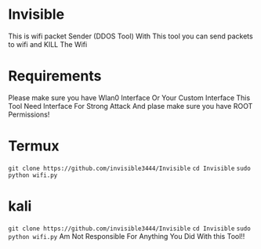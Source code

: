 # Invisible
This is wifi packet Sender (DDOS Tool)
With This tool you can send packets to wifi and KILL The Wifi
# Requirements
Please make sure you have Wlan0 Interface Or Your Custom Interface 
This Tool Need Interface For Strong Attack
And plase make sure you have ROOT Permissions!
# Termux 
`git clone https://github.com/invisible3444/Invisible`
`cd Invisible`
`sudo python wifi.py`
# kali
`git clone https://github.com/invisible3444/Invisible`
`cd Invisible`
`sudo python wifi.py`
Am Not Responsible For Anything You Did With this Tool!!
